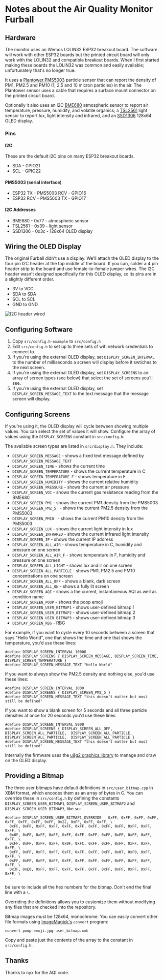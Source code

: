 # Notes about the Air Quality Monitor Furball

## Hardware

The monitor uses an Wemos LOLIN32 ESP32 breakout board. The software will work with other ESP32 boards but the printed circuit board will only work with the LOLIN32 and compatible breakout boards. When I first started making these boards the LOLIN32 was common and easily available; unfortunately that's no longer true.

It uses a [Plantower PMS5003](https://www.aqmd.gov/docs/default-source/aq-spec/resources-page/plantower-pms5003-manual_v2-3.pdf) particle sensor that can report the density of PM1, PM2.5 and PM10 (1, 2.5 and 10 micron particles) in the air. The Plantower sensor uses a cable that requires a surface mount connector on the printed circuit board.

Optionally it also uses an I2C [BME680](https://www.bosch-sensortec.com/products/environmental-sensors/gas-sensors-bme680/) atmospheric sensor to report air temperature, pressure, humidity, and volatile organics; a [TSL2561](https://ams.com/tsl2561) light sensor to report lux, light intensity and infrared, and an [SSD1306](http://www.solomon-systech.com/en/product/advanced-display/oled-display-driver-ic/ssd1306/) 128x64 OLED display.

### Pins

#### I2C

These are the default I2C pins on many ESP32 breakout boards.

- SDA - GPIO21
- SCL - GPIO22

#### PMS5003 (serial interface)

- ESP32 TX - PMS5003 RCV - GPIO16  
- ESP32 RCV - PMS5003 TX - GPIO17 

#### I2C Addresses

- BME680 -  0x77 - atmospheric sensor
- TSL2561 - 0x39  - light sensor
- SSD1306 - 0x3c - 128x64 OLED display

## Wiring the OLED Display

The original Furball didn't use a display. We'll attach the OLED display to the four pin I2C header at the top middle of the board. If you can, solder a 4 pin header strip to the board and use female-to-female jumper wires. The I2C header wasn't designed specifically for this OLED display, so its pins are in a slightly different order.
- 3V to VCC
- SDA to SDA
- SCL to SCL
- GND to GND

![I2C header wired](docs/img/oled-display-connector.jpg)

## Configuring Software

1. Copy `src/config.h-example` to `src/config.h`
2. Edit `src/config.h` to set up to three sets of wifi network credentials to connect to.
3. If you're using the external OLED display, set `DISPLAY_SCREEN_INTERVAL` to the number of milliseconds a screen will display before it swtiches to the next screen.
4. If you're using the external OLED display, set `DISPLAY_SCREENS` to an array of screen types (see below) that select the set of screens you'll see.
3. If you're using the external OLED display, set `DISPLAY_SCREEN_MESSAGE_TEXT` to the text message that the message screen will display.

## Configuring Screens

If you're using it, the OLED display will cycle between showing multiple values. You can select the set of values it will show. Configure the array of values using the `DISPLAY_SCREENS` constant in `src/config.h`.

The available screen types are listed in `src/display.h`. They include:
-  `DISPLAY_SCREEN_MESSAGE` - shows a fixed text message defined by `DISPLAY_SCREEN_MESSAGE_TEXT`
-  `DISPLAY_SCREEN_TIME` - shows the current time
-  `DISPLAY_SCREEN_TEMPERATURE` - shows the current temperature in C
-  `DISPLAY_SCREEN_TEMPERATURE_F` - shows temperature in F 
-  `DISPLAY_SCREEN_HUMIDITY` - shows the current relative humidity
-  `DISPLAY_SCREEN_PRESSURE` - shows the current air pressure
-  `DISPLAY_SCREEN_VOC` - shows the current gas resistance reading from the BME680
-  `DISPLAY_SCREEN_PM1` - shows the current PM1 density from the PMS5003
-  `DISPLAY_SCREEN_PM2_5 ` - shows the current PM2.5 density from the PMS5003
-  `DISPLAY_SCREEN_PM10 ` - shows the current PM10 density from the PMS5003
-  `DISPLAY_SCREEN_LUX` - shows the current light intensity in lux
-  `DISPLAY_SCREEN_INFRARED` - shows the current infrared light intensity
-  `DISPLAY_SCREEN_IP` - shows the current IP address
-  `DISPLAY_SCREEN_ALL_AIR` - shows temperature in C, humidity and pressure on one screen 
-  `DISPLAY_SCREEN_ALL_AIR_F` - shows temperature in F, humidity and pressure on one screen 
-  `DISPLAY_SCREEN_ALL_LIGHT` - shows lux and ir on one screen
-  `DISPLAY_SCREEN_ALL_PARTICLE` - shows PM1, PM2.5 and PM10 concentrations on one screen
-  `DISPLAY_SCREEN_ALL_OFF` - shows a blank, dark screen
-  `DISPLAY_SCREEN_ALL_ON` - shows a fully lit screen 
-  `DISPLAY_SCREEN_AQI` - shows a the current, instantaneous AQI as well as condition name 
-  `DISPLAY_SCREEN_POOP` - shows the poop emoji 
-  `DISPLAY_SCREEN_USER_BITMAP1` - shows user-defined bitmap 1 
-  `DISPLAY_SCREEN_USER_BITMAP2` - shows user-defined bitmap 2
-  `DISPLAY_SCREEN_USER_BITMAP3` - shows user-defined bitmap 3 
- `DISPLAY_SCREEN_RBG` - RBG

For example, if you want to cycle every 10 seconds between a screen that says "Hello World", one that shows the time and one that shows the temperature, you'd use these lines:
```
#define DISPLAY_SCREEN_INTERVAL 10000
#define DISPLAY_SCREENS { DISPLAY_SCREEN_MESSAGE, DISPLAY_SCREEN_TIME, DISPLAY_SCREEN_TEMPERATURE }
#define DISPLAY_SCREEN_MESSAGE_TEXT "Hello World"
```

If you want to always show the PM2.5 density and nothing else, you'd use these lines:
```
#define DISPLAY_SCREEN_INTERVAL 1000
#define DISPLAY_SCREENS { DISPLAY_SCREEN_PM2_5 }
#define DISPLAY_SCREEN_MESSAGE_TEXT "this doesn't matter but must still be defined"
```

If you want to show a blank screen for 5 seconds and all three particle densities at once for 20 seconds you'd use these lines:
```
#define DISPLAY_SCREEN_INTERVAL 5000
#define DISPLAY_SCREENS { DISPLAY_SCREEN_ALL_OFF,  DISPLAY_SCREEN_ALL_PARTICLE,  DISPLAY_SCREEN_ALL_PARTICLE,  DISPLAY_SCREEN_ALL_PARTICLE,  DISPLAY_SCREEN_ALL_PARTICLE }
#define DISPLAY_SCREEN_MESSAGE_TEXT "this doesn't matter but must still be defined"
```

Internally the firmware uses the [u8g2 graphics library](https://github.com/olikraus/u8g2) to manage and draw on the OLED display.

## Providing a Bitmap

The three user bitmaps have default definitions in `src/user_bitmap.cpp` in XBM format, which encodes them as an array of bytes in C. You can override these in `src/config.h` by defining the constants `DISPLAY_SCREEN_USER_BITMAP1`, `DISPLAY_SCREEN_USER_BITMAP2` and `DISPLAY_SCREEN_USER_BITMAP3`, like so:
```
#define DISPLAY_SCREEN_USER_BITMAP1_OVERRIDE   0xFF, 0xFF, 0xFF, 0xFF, 0xFF, 0xFF, 0xFF, 0xFF, 0x22, 0xFF, 0xFF, 0xFF, \
  0xFF, 0xFF, 0xFF, 0xFF, 0xFF, 0xFF, 0xFF, 0xFF, 0xFF, 0xFF, 0xFF, 0xFF, \
  0x0F, 0xFF, 0xFF, 0xFF, 0xFF, 0xFF, 0xFF, 0xFF, 0xFF, 0xFF, 0xFF, 0xFF, \
  0xFF, 0xFF, 0xFF, 0xFF, 0x0F, 0xFC, 0xFF, 0xFF, 0xFF, 0xFF, 0xFF, 0xFF, \
  0xFF, 0xFF, 0xFF, 0xFF, 0xFF, 0xFF, 0xFF, 0xFF, 0x07, 0xF0, 0xFF, 0xFF, \
  0xFF, 0xFF, 0xFF, 0xFF, 0xFF, 0xFF, 0xFF, 0xFF, 0xFF, 0xFF, 0xFF, 0xFF, \
  0x3F, 0xE0, 0xFF, 0xFF, 0xFF, 0xFF, 0xFF, 0xFF, 0xFF, 0xFF, 0xFF, 0xFF, \
  ...
```
be sure to include all the hex numbers for the bitmap. Don't end the final line with a `\`.

Overriding the definitions allows you to customize them without modifying any files that are checked into the repository.

Bitmap images must be 128x64, monochrome. You can easily convert other file formats using [ImageMagick's](https://www.imagemagick.org/) `convert` program:
```
convert poop-emoji.jpg user_bitmap.xmb
```
Copy and paste just the contents of the array to the constant in `src/config.h`.

## Thanks

Thanks to nyx for the AQI code.

